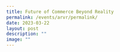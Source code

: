 ```yaml
---
title: Future of Commerce Beyond Reality
permalink: /events/arvr/permalink/
date: 2023-03-22
layout: post
description: ""
image: ""
---
```

